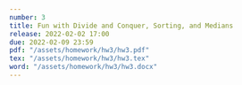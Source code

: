 ```yaml
---
number: 3
title: Fun with Divide and Conquer, Sorting, and Medians
release: 2022-02-02 17:00
due: 2022-02-09 23:59
pdf: "/assets/homework/hw3/hw3.pdf"
tex: "/assets/homework/hw3/hw3.tex"
word: "/assets/homework/hw3/hw3.docx"
---
```

